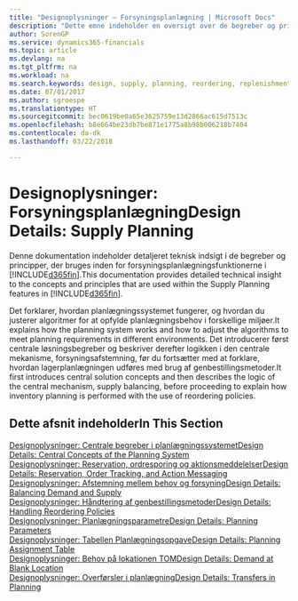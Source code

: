 ```yaml
---
title: "Designoplysninger – Forsyningsplanlægning | Microsoft Docs"
description: "Dette emne indeholder en oversigt over de begreber og principper, der bruges inden for forsyningsplanlægningsfunktionerne i Finance and Operations, Business edition."
author: SorenGP
ms.service: dynamics365-financials
ms.topic: article
ms.devlang: na
ms.tgt_pltfrm: na
ms.workload: na
ms.search.keywords: design, supply, planning, reordering, replenishment
ms.date: 07/01/2017
ms.author: sgroespe
ms.translationtype: HT
ms.sourcegitcommit: bec0619be0a65e3625759e13d2866ac615d7513c
ms.openlocfilehash: b8e664be23db7be871e1775a8b98b006218b7404
ms.contentlocale: da-dk
ms.lasthandoff: 03/22/2018

---
```

# <a name="design-details-supply-planning"></a><span data-ttu-id="df72c-103">Designoplysninger: Forsyningsplanlægning</span><span class="sxs-lookup"><span data-stu-id="df72c-103">Design Details: Supply Planning</span></span>
<span data-ttu-id="df72c-104">Denne dokumentation indeholder detaljeret teknisk indsigt i de begreber og principper, der bruges inden for forsyningsplanlægningsfunktionerne i [!INCLUDE[d365fin](includes/d365fin_md.md)].</span><span class="sxs-lookup"><span data-stu-id="df72c-104">This documentation provides detailed technical insight to the concepts and principles that are used within the Supply Planning features in [!INCLUDE[d365fin](includes/d365fin_md.md)].</span></span>  

<span data-ttu-id="df72c-105">Det forklarer, hvordan planlægningssystemet fungerer, og hvordan du justerer algoritmer for at opfylde planlægningsbehov i forskellige miljøer.</span><span class="sxs-lookup"><span data-stu-id="df72c-105">It explains how the planning system works and how to adjust the algorithms to meet planning requirements in different environments.</span></span> <span data-ttu-id="df72c-106">Det introducerer først centrale løsningsbegreber og beskriver derefter logikken i den centrale mekanisme, forsyningsafstemning, før du fortsætter med at forklare, hvordan lagerplanlægningen udføres med brug af genbestillingsmetoder.</span><span class="sxs-lookup"><span data-stu-id="df72c-106">It first introduces central solution concepts and then describes the logic of the central mechanism, supply balancing, before proceeding to explain how inventory planning is performed with the use of reordering policies.</span></span>  

## <a name="in-this-section"></a><span data-ttu-id="df72c-107">Dette afsnit indeholder</span><span class="sxs-lookup"><span data-stu-id="df72c-107">In This Section</span></span>  
[<span data-ttu-id="df72c-108">Designoplysninger: Centrale begreber i planlægningssystemet</span><span class="sxs-lookup"><span data-stu-id="df72c-108">Design Details: Central Concepts of the Planning System</span></span>](design-details-central-concepts-of-the-planning-system.md)  
[<span data-ttu-id="df72c-109">Designoplysninger: Reservation, ordresporing og aktionsmeddelelser</span><span class="sxs-lookup"><span data-stu-id="df72c-109">Design Details: Reservation, Order Tracking, and Action Messaging</span></span>](design-details-reservation-order-tracking-and-action-messaging.md)  
[<span data-ttu-id="df72c-110">Designoplysninger: Afstemning mellem behov og forsyning</span><span class="sxs-lookup"><span data-stu-id="df72c-110">Design Details: Balancing Demand and Supply</span></span>](design-details-balancing-demand-and-supply.md)  
[<span data-ttu-id="df72c-111">Designoplysninger: Håndtering af genbestillingsmetoder</span><span class="sxs-lookup"><span data-stu-id="df72c-111">Design Details: Handling Reordering Policies</span></span>](design-details-handling-reordering-policies.md)  
[<span data-ttu-id="df72c-112">Designoplysninger: Planlægningsparametre</span><span class="sxs-lookup"><span data-stu-id="df72c-112">Design Details: Planning Parameters</span></span>](design-details-planning-parameters.md)  
[<span data-ttu-id="df72c-113">Designoplysninger: Tabellen Planlægningsopgave</span><span class="sxs-lookup"><span data-stu-id="df72c-113">Design Details: Planning Assignment Table</span></span>](design-details-planning-assignment-table.md)  
[<span data-ttu-id="df72c-114">Designoplysninger: Behov på lokationen TOM</span><span class="sxs-lookup"><span data-stu-id="df72c-114">Design Details: Demand at Blank Location</span></span>](design-details-demand-at-blank-location.md)  
[<span data-ttu-id="df72c-115">Designoplysninger: Overførsler i planlægning</span><span class="sxs-lookup"><span data-stu-id="df72c-115">Design Details: Transfers in Planning</span></span>](design-details-transfers-in-planning.md)

